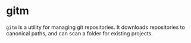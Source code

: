 # gitm

`gitm` is a utility for managing git repositories.  It downloads
repositories to canonical paths, and can scan a folder for existing
projects.
